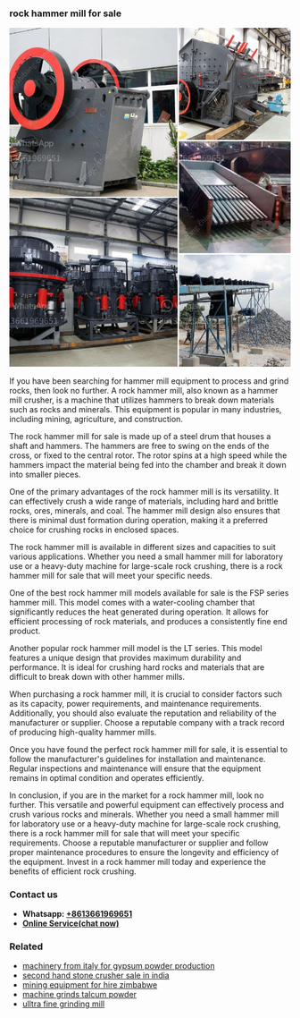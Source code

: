 <h3>rock hammer mill for sale</h3><img src='1703042415.jpg' alt=''><p>If you have been searching for hammer mill equipment to process and grind rocks, then look no further. A rock hammer mill, also known as a hammer mill crusher, is a machine that utilizes hammers to break down materials such as rocks and minerals. This equipment is popular in many industries, including mining, agriculture, and construction.</p><p>The rock hammer mill for sale is made up of a steel drum that houses a shaft and hammers. The hammers are free to swing on the ends of the cross, or fixed to the central rotor. The rotor spins at a high speed while the hammers impact the material being fed into the chamber and break it down into smaller pieces.</p><p>One of the primary advantages of the rock hammer mill is its versatility. It can effectively crush a wide range of materials, including hard and brittle rocks, ores, minerals, and coal. The hammer mill design also ensures that there is minimal dust formation during operation, making it a preferred choice for crushing rocks in enclosed spaces.</p><p>The rock hammer mill is available in different sizes and capacities to suit various applications. Whether you need a small hammer mill for laboratory use or a heavy-duty machine for large-scale rock crushing, there is a rock hammer mill for sale that will meet your specific needs.</p><p>One of the best rock hammer mill models available for sale is the FSP series hammer mill. This model comes with a water-cooling chamber that significantly reduces the heat generated during operation. It allows for efficient processing of rock materials, and produces a consistently fine end product.</p><p>Another popular rock hammer mill model is the LT series. This model features a unique design that provides maximum durability and performance. It is ideal for crushing hard rocks and materials that are difficult to break down with other hammer mills.</p><p>When purchasing a rock hammer mill, it is crucial to consider factors such as its capacity, power requirements, and maintenance requirements. Additionally, you should also evaluate the reputation and reliability of the manufacturer or supplier. Choose a reputable company with a track record of producing high-quality hammer mills.</p><p>Once you have found the perfect rock hammer mill for sale, it is essential to follow the manufacturer's guidelines for installation and maintenance. Regular inspections and maintenance will ensure that the equipment remains in optimal condition and operates efficiently.</p><p>In conclusion, if you are in the market for a rock hammer mill, look no further. This versatile and powerful equipment can effectively process and crush various rocks and minerals. Whether you need a small hammer mill for laboratory use or a heavy-duty machine for large-scale rock crushing, there is a rock hammer mill for sale that will meet your specific requirements. Choose a reputable manufacturer or supplier and follow proper maintenance procedures to ensure the longevity and efficiency of the equipment. Invest in a rock hammer mill today and experience the benefits of efficient rock crushing.</p><h3>Contact us</h3><ul><li><strong>Whatsapp:&nbsp;<a href="https://wa.me/8613661969651">+8613661969651</a></strong></li><li><a href="https://swt.shibang-china.com/?git&amp;zhl&amp;rock hammer mill for sale"><strong>Online Service(chat now)</strong></a></li></ul><h3>Related</h3><ul><li><a href='machinery from italy for gypsum powder production.md'>machinery from italy for gypsum powder production</a></li><li><a href='second hand stone crusher sale in india.md'>second hand stone crusher sale in india</a></li><li><a href='mining equipment for hire zimbabwe.md'>mining equipment for hire zimbabwe</a></li><li><a href='machine grinds talcum powder.md'>machine grinds talcum powder</a></li><li><a href='ulltra fine grinding mill.md'>ulltra fine grinding mill</a></li></ul>
